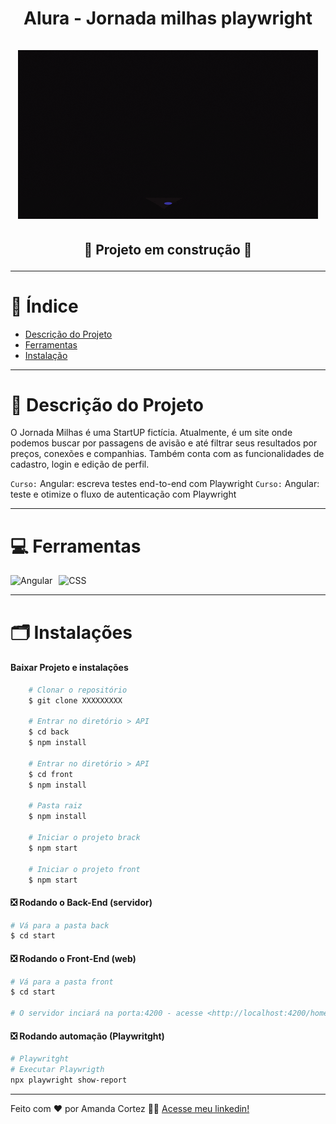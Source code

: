 <div align="center">
  <h1 align="center">
    Alura - Jornada milhas playwright
    <br />
    <br />
    <a href="https://docusaurus.io">
      <img src="/img/image_06.gif" alt="Docusaurus">
    </a>
    <br />
  </h1>

  <h2> 
  
  :construction: Projeto em construção :construction:
  <!-- :white_check_mark: Projeto finalizado -->
  </h2>
</div>


---

# :file_folder: Índice 

- [Descrição do Projeto](#id01)
- [Ferramentas](#id02)
- [Instalação](#id03)

---

# :pushpin: Descrição do Projeto <a name="id01"></a>
O Jornada Milhas é uma StartUP fictícia. Atualmente, é um site onde podemos buscar por passagens de avisão e até filtrar seus resultados por preços, conexões e companhias. Também conta com as funcionalidades de cadastro, login e edição de perfil.

` Curso: ` Angular: escreva testes end-to-end com Playwright
` Curso: ` Angular: teste e otimize o fluxo de autenticação com Playwright

---

# :computer: Ferramentas<a name="id02"></a>

<div style="display: flex; gap: 10px;">
  <img src="https://img.shields.io/badge/Angular-DD0031?style=for-the-badge&logo=angular&logoColor=white" alt="Angular">
  
  <img src="https://img.shields.io/badge/Playwright-2EAD33?style=for-the-badge&logo=playwright&logoColor=white" alt="CSS">
  
</div>



---

# 🗂 Instalações <a name="id03"></a>
#### Baixar Projeto e instalações
```bash
    # Clonar o repositório
    $ git clone XXXXXXXXX

    # Entrar no diretório > API
    $ cd back
    $ npm install

    # Entrar no diretório > API
    $ cd front
    $ npm install

    # Pasta raiz
    $ npm install

    # Iniciar o projeto brack
    $ npm start

    # Iniciar o projeto front
    $ npm start
```

#### ❎ Rodando o Back-End (servidor)

```bash
# Vá para a pasta back
$ cd start
```

#### ❎ Rodando o Front-End (web)

```bash
# Vá para a pasta front
$ cd start

# O servidor inciará na porta:4200 - acesse <http://localhost:4200/home>
```

#### ❎ Rodando automação (Playwritght)

```bash
# Playwritght
# Executar Playwrigth
npx playwright show-report 

```

---

Feito com ❤️ por Amanda Cortez 👋🏽 [Acesse meu linkedin!](www.linkedin.com/in/amandacortez92)
